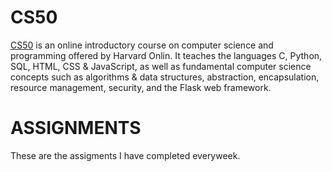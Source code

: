 # CS50

[CS50](https://www.harvardonline.harvard.edu/course/cs50-introduction-computer-science) is an online introductory course on computer science and programming offered by Harvard Onlin. It teaches the languages C, Python, SQL, HTML, CSS & JavaScript, 
as well as fundamental computer science concepts such as algorithms & data structures, abstraction, encapsulation, resource management, security, and the Flask web framework.

# ASSIGNMENTS

These are the assigments I have completed everyweek. 
